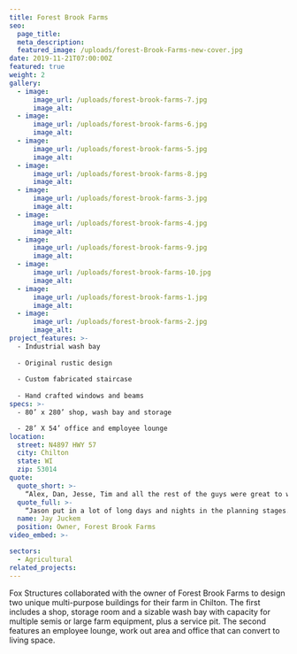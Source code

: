 ```yaml
---
title: Forest Brook Farms
seo:
  page_title:
  meta_description:
  featured_image: /uploads/forest-Brook-Farms-new-cover.jpg
date: 2019-11-21T07:00:00Z
featured: true
weight: 2
gallery: 
  - image: 
      image_url: /uploads/forest-brook-farms-7.jpg
      image_alt:
  - image: 
      image_url: /uploads/forest-brook-farms-6.jpg
      image_alt:
  - image: 
      image_url: /uploads/forest-brook-farms-5.jpg
      image_alt:
  - image: 
      image_url: /uploads/forest-brook-farms-8.jpg
      image_alt:
  - image: 
      image_url: /uploads/forest-brook-farms-3.jpg
      image_alt:
  - image: 
      image_url: /uploads/forest-brook-farms-4.jpg
      image_alt:
  - image: 
      image_url: /uploads/forest-brook-farms-9.jpg
      image_alt:
  - image: 
      image_url: /uploads/forest-brook-farms-10.jpg
      image_alt:
  - image: 
      image_url: /uploads/forest-brook-farms-1.jpg
      image_alt:
  - image: 
      image_url: /uploads/forest-brook-farms-2.jpg
      image_alt:
project_features: >-
  - Industrial wash bay
  
  - Original rustic design
  
  - Custom fabricated staircase
  
  - Hand crafted windows and beams
specs: >-
  - 80’ x 280’ shop, wash bay and storage

  - 28’ X 54’ office and employee lounge
location:
  street: N4897 HWY 57
  city: Chilton
  state: WI
  zip: 53014
quote:
  quote_short: >-
    “Alex, Dan, Jesse, Tim and all the rest of the guys were great to work with. Jesse’s craftsmanship on the window sliders and beams was amazing and Tim’s fabrication of the stair railings were spot on. I’d recommend Fox Structures without hesitation.”
  quote_full: >-
    “Jason put in a lot of long days and nights in the planning stages. Through the process Jason wasn’t just our contractor—he also became a good friend. Alex, Dan, Jesse, Tim and all the rest of the guys were great to work with. Jesse’s craftsmanship on the window sliders and beams was amazing and Tim’s fabrication of the stair railings were spot on. I’d recommend Fox Structures without hesitation.”
  name: Jay Juckem
  position: Owner, Forest Brook Farms
video_embed: >-

sectors:
  - Agricultural
related_projects: 
---
```


Fox Structures collaborated with the owner of Forest Brook Farms to design two unique multi-purpose buildings for their farm in Chilton. The first includes a shop, storage room and a sizable wash bay with capacity for multiple semis or large farm equipment, plus a service pit. The second features an employee lounge, work out area and office that can convert to living space.
